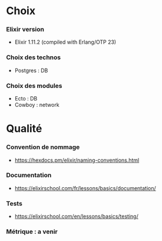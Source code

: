 # Choix
### Elixir version
* Elixir 1.11.2 (compiled with Erlang/OTP 23)
### Choix des technos
* Postgres : DB
### Choix des modules
* Ecto : DB
* Cowboy : network

# Qualité
### Convention de nommage
* https://hexdocs.pm/elixir/naming-conventions.html

### Documentation
* https://elixirschool.com/fr/lessons/basics/documentation/

### Tests
* https://elixirschool.com/en/lessons/basics/testing/

### Métrique : a venir
